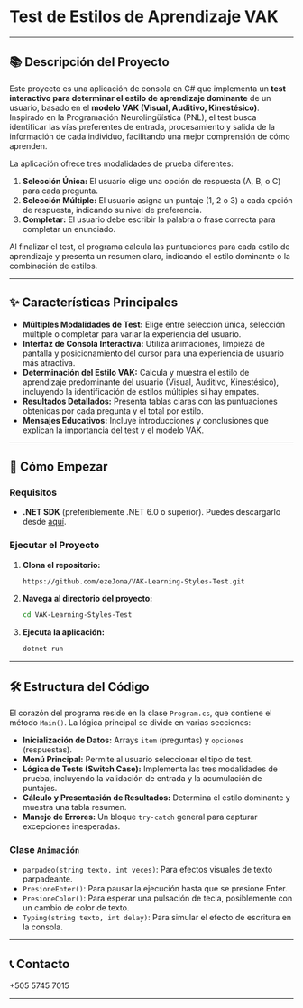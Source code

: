 
# Test de Estilos de Aprendizaje VAK

-----

## 📚 Descripción del Proyecto 

Este proyecto es una aplicación de consola en C\# que implementa un **test interactivo para determinar el estilo de aprendizaje dominante** de un usuario, basado en el **modelo VAK (Visual, Auditivo, Kinestésico)**. Inspirado en la Programación Neurolingüística (PNL), el test busca identificar las vías preferentes de entrada, procesamiento y salida de la información de cada individuo, facilitando una mejor comprensión de cómo aprenden.  
   
La aplicación ofrece tres modalidades de prueba diferentes:  
  
1.  **Selección Única:** El usuario elige una opción de respuesta (A, B, o C) para cada pregunta. 
2.  **Selección Múltiple:** El usuario asigna un puntaje (1, 2 o 3) a cada opción de respuesta, indicando su nivel de preferencia. 
3.  **Completar:** El usuario debe escribir la palabra o frase correcta para completar un enunciado. 
  
Al finalizar el test, el programa calcula las puntuaciones para cada estilo de aprendizaje y presenta un resumen claro, indicando el estilo dominante o la combinación de estilos.

-----

## ✨ Características Principales

  * **Múltiples Modalidades de Test:** Elige entre selección única, selección múltiple o completar para variar la experiencia del usuario.
  * **Interfaz de Consola Interactiva:** Utiliza animaciones, limpieza de pantalla y posicionamiento del cursor para una experiencia de usuario más atractiva.
  * **Determinación del Estilo VAK:** Calcula y muestra el estilo de aprendizaje predominante del usuario (Visual, Auditivo, Kinestésico), incluyendo la identificación de estilos múltiples si hay empates.
  * **Resultados Detallados:** Presenta tablas claras con las puntuaciones obtenidas por cada pregunta y el total por estilo.
  * **Mensajes Educativos:** Incluye introducciones y conclusiones que explican la importancia del test y el modelo VAK.

-----

## 🚀 Cómo Empezar

### Requisitos

  * **.NET SDK** (preferiblemente .NET 6.0 o superior). Puedes descargarlo desde [aquí](https://dotnet.microsoft.com/download).

### Ejecutar el Proyecto

1.  **Clona el repositorio:**
    ```bash
    https://github.com/ezeJona/VAK-Learning-Styles-Test.git
    ```
2.  **Navega al directorio del proyecto:**
    ```bash
    cd VAK-Learning-Styles-Test
    ```

4.  **Ejecuta la aplicación:**
    ```bash
    dotnet run
    ```

------

## 🛠️ Estructura del Código

El corazón del programa reside en la clase `Program.cs`, que contiene el método `Main()`. La lógica principal se divide en varias secciones:

  * **Inicialización de Datos:** Arrays `item` (preguntas) y `opciones` (respuestas).
  * **Menú Principal:** Permite al usuario seleccionar el tipo de test.
  * **Lógica de Tests (Switch Case):** Implementa las tres modalidades de prueba, incluyendo la validación de entrada y la acumulación de puntajes.
  * **Cálculo y Presentación de Resultados:** Determina el estilo dominante y muestra una tabla resumen.
  * **Manejo de Errores:** Un bloque `try-catch` general para capturar excepciones inesperadas.

### Clase `Animación` 

  * `parpadeo(string texto, int veces)`: Para efectos visuales de texto parpadeante.
  * `PresioneEnter()`: Para pausar la ejecución hasta que se presione Enter.
  * `PresioneColor()`: Para esperar una pulsación de tecla, posiblemente con un cambio de color de texto.
  * `Typing(string texto, int delay)`: Para simular el efecto de escritura en la consola.

------

## 📞 Contacto

+505 5745 7015


-----
